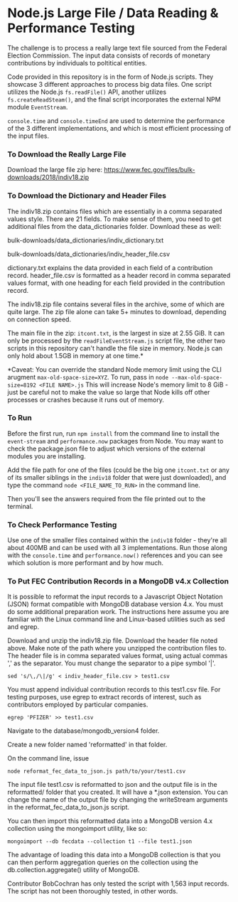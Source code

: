 # Node.js Large File / Data Reading & Performance Testing

The challenge is to process a really large text file sourced from the Federal Election Commission. The input data consists of records of monetary contributions by individuals to poltitical entities.
  
Code provided in this repository is in the form of Node.js scripts. They showcase 3 different approaches to process big data files. One script utilizes the Node.js `fs.readFile()` API, another utilizes `fs.createReadSteam()`, and the final script incorporates the external NPM module `EventStream`.

`console.time` and `console.timeEnd` are used to determine the performance of the 3 different implementations, and which is most efficient processing of the input files.

### To Download the Really Large File
Download the large file zip here: https://www.fec.gov/files/bulk-downloads/2018/indiv18.zip

### To Download the Dictionary and Header Files 

The indiv18.zip contains files which are essentially in a comma separated values style. There are 21 fields. To make sense of them, you need to get additional files from the data_dictionaries folder. Download these as well:

bulk-downloads/data_dictionaries/indiv_dictionary.txt

bulk-downloads/data_dictionaries/indiv_header_file.csv

dictionary.txt explains the data provided in each field of a contribution record. header_file.csv is formatted as a header record in comma separated values format, with one heading for each field provided in the contribution record.

The indiv18.zip file contains several files in the archive, some of which are quite large. The zip file alone can take 5+ minutes to download, depending on connection speed. 

The main file in the zip: `itcont.txt`, is the largest in size at 2.55 GiB. It can only be processed by the `readFileEventStream.js` script file, the other two scripts in this repository can't handle the file size in memory. Node.js can only hold about 1.5GB in memory at one time.*

*Caveat: You can override the standard Node memory limit using the CLI arugment `max-old-space-size=XYZ`. To run, pass in `node --max-old-space-size=8192 <FILE NAME>.js` This will increase Node's memory limit to 8 GiB - just be careful not to make the value so large that Node kills off other processes or crashes because it runs out of memory.

### To Run
Before the first run, run `npm install` from the command line to install the `event-stream` and `performance.now` packages from Node. You may want to check the package.json file to adjust which versions of the external modules you are installing.

Add the file path for one of the files (could be the big one `itcont.txt` or any of its smaller siblings in the `indiv18` folder that were just downloaded), and type the command `node <FILE_NAME_TO_RUN>` in the command line.

Then you'll see the answers required from the file printed out to the terminal.

### To Check Performance Testing
Use one of the smaller files contained within the `indiv18` folder - they're all about 400MB and can be used with all 3 implementations. Run those along with the `console.time` and `performance.now()` references and you can see which solution is more performant and by how much.

### To Put FEC Contribution Records in a MongoDB v4.x Collection
It is possible to reformat the input records to a Javascript Object Notation (JSON) format compatible with MongoDB database version 4.x. You must do some additional preparation work. The instructions here assume you are familiar with the Linux command line and Linux-based utilities such as sed and egrep.

Download and unzip the indiv18.zip file. Download the header file noted above. Make note of the path where you unzipped the contribution files to.
The header file is in comma separated values format, using actual commas ',' as the separator. You must change the separator to a pipe symbol '|'.

`sed 's/\,/\|/g' < indiv_header_file.csv > test1.csv`

You must append individual contribution records to this test1.csv file. For testing purposes, use egrep to extract records of interest, such as contributors employed by particular companies.

`egrep 'PFIZER' >> test1.csv`
    
Navigate to the database/mongodb_version4 folder.

Create a new folder named 'reformatted' in that folder.

On the command line, issue 

`node reformat_fec_data_to_json.js path/to/your/test1.csv`

The input file test1.csv is reformatted to json and the output file is in the reformatted/ folder that you created. It will have a *.json extension. You can change the name of the output file by changing the writeStream arguments in the reformat_fec_data_to_json.js script.

You can then import this reformatted data into a MongoDB version 4.x collection using the mongoimport utility, like so:

`mongoimport --db fecdata --collection t1 --file test1.json`

The advantage of loading this data into a MongoDB collection is that you can then perform aggregation queries on the collection using the db.collection.aggregate() utility of MongoDB.

Contributor BobCochran has only tested the script with 1,563 input records. The script has not been thoroughly tested, in other words.  

